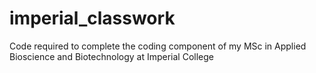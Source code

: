 # imperial_classwork
Code required to complete the coding component of my MSc in Applied Bioscience and Biotechnology at Imperial College
